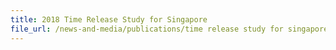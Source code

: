 ```yaml
---
title: 2018 Time Release Study for Singapore
file_url: /news-and-media/publications/time release study for singapore (2018).pdf
---
```

